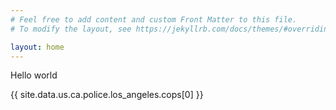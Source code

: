 ```yaml
---
# Feel free to add content and custom Front Matter to this file.
# To modify the layout, see https://jekyllrb.com/docs/themes/#overriding-theme-defaults

layout: home
---
```


Hello world

{{ site.data.us.ca.police.los_angeles.cops[0] }}
